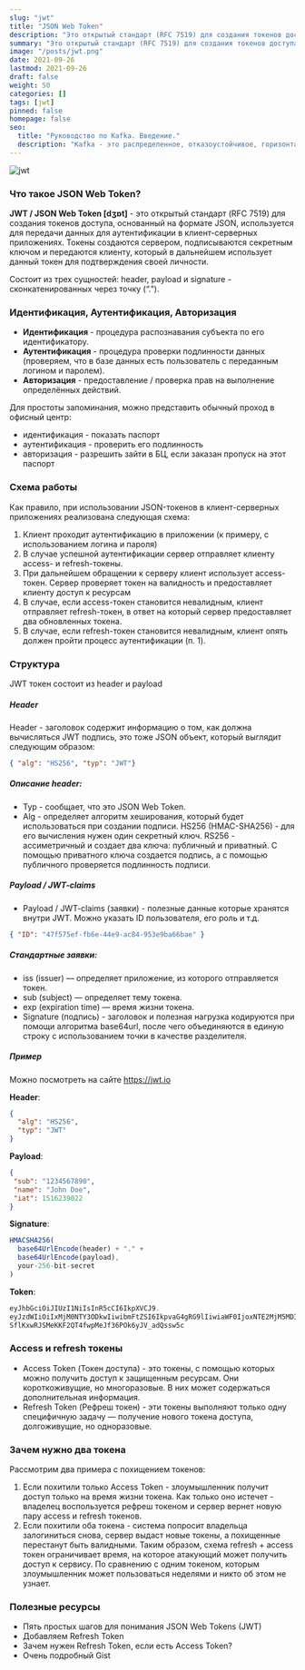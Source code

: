 ```yaml
---
slug: "jwt"
title: "JSON Web Token"
description: "Это открытый стандарт (RFC 7519) для создания токенов доступа, основанный на формате JSON, используется для передачи данных для аутентификации в клиент-серверных приложениях. Токены создаются сервером, подписываются секретным ключом и передаются клиенту, который в дальнейшем использует данный токен для подтверждения своей личности."
summary: "Это открытый стандарт (RFC 7519) для создания токенов доступа, основанный на формате JSON, используется для передачи данных для аутентификации в клиент-серверных приложениях. Токены создаются сервером, подписываются секретным ключом и передаются клиенту, который в дальнейшем использует данный токен для подтверждения своей личности."
image: "/posts/jwt.png"
date: 2021-09-26
lastmod: 2021-09-26
draft: false
weight: 50
categories: []
tags: [jwt]
pinned: false
homepage: false
seo:
  title: "Руководство по Kafka. Введение."
  description: "Kafka - это распределенное, отказоустойчивое, горизонтально масштабируемое хранилище, основной структурой данных в котором является append-only лог, которое имеет потоковую обработку данных и имеет разную систему коннекторов для интеграции с базами данных и другими хранилищами."
---
```


![jwt](/posts/jwt.png "jwt")

### Что такое JSON Web Token?
**JWT / JSON Web Token [dʒɒt]** - это открытый стандарт (RFC 7519) для создания токенов доступа, основанный на формате JSON, используется для передачи данных для аутентификации в клиент-серверных приложениях. Токены создаются сервером, подписываются секретным ключом и передаются клиенту, который в дальнейшем использует данный токен для подтверждения своей личности.

Состоит из трех сущностей: header, payload и signature - сконкатенированных через точку (“.”).

### Идентификация, Аутентификация, Авторизация
- **Идентификация** - процедура распознавания субъекта по его идентификатору.
- **Аутентификация** - процедура проверки подлинности данных (проверяем, что в базе данных есть пользователь с переданным логином и паролем).
- **Авторизация** - предоставление / проверка прав на выполнение определённых действий.

Для простоты запоминания, можно представить обычный проход в офисный центр: 
- идентификация - показать паспорт
- аутентификация - проверить его подлинность
- авторизация - разрешить зайти в БЦ, если заказан пропуск на этот паспорт

### Схема работы
Как правило, при использовании JSON-токенов в клиент-серверных приложениях реализована следующая схема:

1. Клиент проходит аутентификацию в приложении (к примеру, с использованием логина и пароля)
2. В случае успешной аутентификации сервер отправляет клиенту access- и refresh-токены.
3. При дальнейшем обращении к серверу клиент использует access-токен. Сервер проверяет токен на валидность и предоставляет клиенту доступ к ресурсам
4. В случае, если access-токен становится невалидным, клиент отправляет refresh-токен, в ответ на который сервер предоставляет два обновленных токена.
5. В случае, если refresh-токен становится невалидным, клиент опять должен пройти процесс аутентификации (п. 1).

### Структура
JWT токен состоит из header и payload

##### Header
Header - заголовок содержит информацию о том, как должна вычисляться JWT подпись, это тоже JSON объект, который выглядит следующим образом: 
```json
{ "alg": "HS256", "typ": "JWT"}
```

##### Описание header:
- Typ - сообщает, что это JSON Web Token.
- Alg - определяет алгоритм хеширования, который будет использоваться при создании подписи. HS256 (HMAC-SHA256) - для его вычисления нужен один секретный ключ. RS256 - ассиметричный и создает два ключа: публичный и приватный. С помощью приватного ключа создается подпись, а с помощью публичного проверяется подлинность подписи.

##### Payload / JWT-claims
- Payload / JWT-claims (заявки) - полезные данные которые хранятся внутри JWT. Можно указать ID пользователя, его роль и т.д. 
```json
{ "ID": "47f575ef-fb6e-44e9-ac84-953e9ba66bae" }
```

##### Стандартные заявки:

- iss (issuer) — определяет приложение, из которого отправляется токен.
- sub (subject) — определяет тему токена.
- exp (expiration time) — время жизни токена.
- Signature (подпись) - заголовок и полезная нагрузка кодируются при помощи алгоритма base64url, после чего объединяются в единую строку с использованием точки в качестве разделителя.

##### Пример
Можно посмотреть на сайте https://jwt.io

**Header**:
```json
{
  "alg": "HS256",
  "typ": "JWT"
}
```

**Payload**:
```json
{
 "sub": "1234567890",
 "name": "John Doe",
 "iat": 1516239022
}
```

**Signature**:
```js
HMACSHA256(
  base64UrlEncode(header) + "." +
  base64UrlEncode(payload),
  your-256-bit-secret
)
```

**Token**:
```js
eyJhbGciOiJIUzI1NiIsInR5cCI6IkpXVCJ9.
eyJzdWIiOiIxMjM0NTY3ODkwIiwibmFtZSI6IkpvaG4gRG9lIiwiaWF0IjoxNTE2MjM5MDIyfQ.
SflKxwRJSMeKKF2QT4fwpMeJf36POk6yJV_adQssw5c
```

### Access и refresh токены
- Access Token (Токен доступа) - это токены, с помощью которых можно получить доступ к защищенным ресурсам. Они короткоживущие, но многоразовые. В них может содержаться дополнительная информация.
- Refresh Token (Рефреш токен) - эти токены выполняют только одну специфичную задачу — получение нового токена доступа, долгоживущие, но одноразовые.

### Зачем нужно два токена
Рассмотрим два примера с похищением токенов:
1. Если похитили только Access Token - злоумышленник получит доступ только на время жизни токена. Как только оно истечет - владелец воспользуется рефреш токеном и сервер вернет новую пару access и refresh токенов.
2. Если похитили оба токена - система попросит владельца залогиниться снова, сервер выдаст новые токены, а похищенные перестанут быть валидными.
Таким образом, схема refresh + access токен ограничивает время, на которое атакующий может получить доступ к сервису. По сравнению с одним токеном, которым злоумышленник может пользоваться неделями и никто об этом не узнает.

### Полезные ресурсы
- Пять простых шагов для понимания JSON Web Tokens (JWT)
- Добавляем Refresh Token
- Зачем нужен Refresh Token, если есть Access Token?
- Очень подробный Gist

